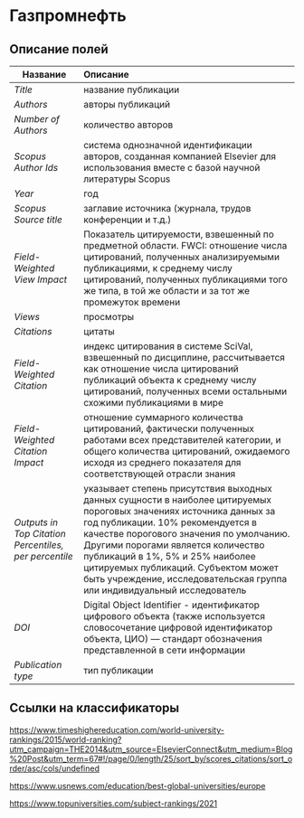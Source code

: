 # Газпромнефть

## Описание полей

| Название                     | Описание           |
| -------------                |:------------------|
|  *Title*                     | название публикации    |
| *Authors*                    | авторы публикаций |
| *Number of Authors*          | количество авторов         |
| *Scopus Author Ids*          | система однозначной идентификации авторов, созданная компанией Elsevier для использования вместе с базой научной литературы Scopus         |
| *Year*                       | год       |
| *Scopus Source title*        | заглавие источника (журнала, трудов конференции и т.д.)         |
| *Field-Weighted View Impact* | Показатель цитируемости, взвешенный по предметной области. FWCI: отношение числа цитирований, полученных анализируемыми публикациями, к среднему числу цитирований, полученных публикациями того же типа, в той же области и за тот же промежуток времени         |
| *Views*  | просмотры         |
| *Citations*  | цитаты        |
| *Field-Weighted Citation*    | индекс цитирования в системе SciVal, взвешенный по дисциплине, рассчитывается как отношение числа цитирований публикаций объекта к среднему числу цитирований, полученных всеми остальными схожими публикациями в мире         |
| *Field-Weighted Citation Impact* | отношение суммарного количества цитирований, фактически полученных работами всех представителей категории, и общего количества цитирований, ожидаемого исходя из среднего показателя для соответствующей отрасли знания      |
| *Outputs in Top Citation Percentiles, per percentile* | указывает степень присутствия выходных данных сущности в наиболее цитируемых пороговых значениях источника данных за год публикации. 10% рекомендуется в качестве порогового значения по умолчанию. Другими порогами является количество публикаций в 1%, 5% и 25% наиболее цитируемых публикаций. Субъектом может быть учреждение, исследовательская группа или индивидуальный исследователь  |
| *DOI* | Digital Object Identifier - идентификатор цифрового объекта (также используется словосочетание цифровой идентификатор объекта, ЦИО) — стандарт обозначения представленной в сети информации  |
| *Publication type* | тип публикации      |



## Ссылки на классификаторы

https://www.timeshighereducation.com/world-university-rankings/2015/world-ranking?utm_campaign=THE2014&utm_source=ElsevierConnect&utm_medium=Blog%20Post&utm_term=67#!/page/0/length/25/sort_by/scores_citations/sort_order/asc/cols/undefined

https://www.usnews.com/education/best-global-universities/europe

https://www.topuniversities.com/subject-rankings/2021

